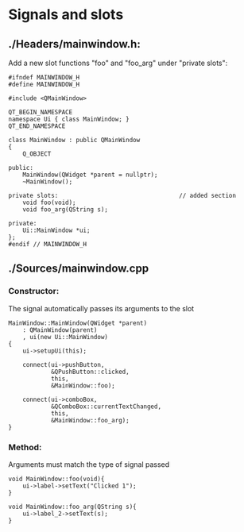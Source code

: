 # Signals and slots

## ./Headers/mainwindow.h:

Add a new slot functions "foo" and "foo_arg" under "private slots":
    
    #ifndef MAINWINDOW_H
    #define MAINWINDOW_H

    #include <QMainWindow>

    QT_BEGIN_NAMESPACE
    namespace Ui { class MainWindow; }
    QT_END_NAMESPACE

    class MainWindow : public QMainWindow
    {
        Q_OBJECT

    public:
        MainWindow(QWidget *parent = nullptr);
        ~MainWindow();

    private slots:                                  // added section
        void foo(void);
        void foo_arg(QString s);

    private:
        Ui::MainWindow *ui;
    };
    #endif // MAINWINDOW_H



## ./Sources/mainwindow.cpp
### Constructor:
The signal automatically passes its arguments to the slot

    MainWindow::MainWindow(QWidget *parent)
        : QMainWindow(parent)
        , ui(new Ui::MainWindow)
    {
        ui->setupUi(this);

        connect(ui->pushButton,
                &QPushButton::clicked,
                this,
                &MainWindow::foo);

        connect(ui->comboBox,
                &QComboBox::currentTextChanged,
                this,
                &MainWindow::foo_arg);
    }


### Method:
Arguments must match the type of signal passed

    void MainWindow::foo(void){
        ui->label->setText("Clicked 1");
    }

    void MainWindow::foo_arg(QString s){
        ui->label_2->setText(s);
    }

